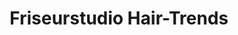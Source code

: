 ---
title: "Friseurstudio Hair-Trends"
url: /wolmirstedt/friseurstudio-hair-trends/
shop: Friseur
---